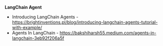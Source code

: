 **LangChain Agent**

- Introducing LangChain Agents - https://brightinventions.pl/blog/introducing-langchain-agents-tutorial-with-example/
- Agents In LangChain - https://bakshiharsh55.medium.com/agents-in-langchain-3eb92f206a5f
